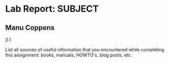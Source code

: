 # Lab Report: SUBJECT

## Manu Coppens

2.1

List all sources of useful information that you encountered while completing this assignment: books, manuals, HOWTO's, blog posts, etc.
